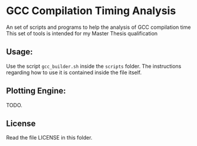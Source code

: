 # GCC Compilation Timing Analysis
An set of scripts and programs to help the analysis of GCC compilation time 
This set of tools is intended for my Master Thesis qualification

## Usage:
Use the script `gcc_builder.sh` inside the `scripts` folder. The instructions
regarding how to use it is contained inside the file itself.

## Plotting Engine:
TODO.

## License
Read the file LICENSE in this folder.
